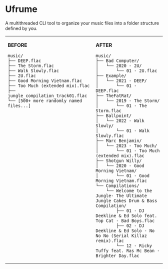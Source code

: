 # Ufrume

A multithreaded CLI tool to organize your music files into a folder structure defined by you.

<table>
<tr>
<td valign="top">

**BEFORE**
```
music/
├── DEEP.flac
├── The Storm.flac
├── Walk Slowly.flac
├── 2U.flac
├── Good Morning Vietnam.flac
├── Too Much (extended mix).flac
├── jungle_compilation_track01.flac
└── [500+ more randomly named files...]
```

</td>
<td valign="top">

**AFTER**
```
music/
├── Bad Computer/
│   └── 2020 - 2U/
│       └── 01 - 2U.flac
├── Example/
│   └── 2021 - DEEP/
│       └── 01 - DEEP.flac
├── TheFatRat/
│   └── 2019 - The Storm/
│       └── 01 - The Storm.flac
├── Ballpoint/
│   └── 2022 - Walk Slowly/
│       └── 01 - Walk Slowly.flac
├── Marc Benjamin/
│   └── 2023 - Too Much/
│       └── 01 - Too Much (extended mix).flac
├── Shotgun Willy/
│   └── 2020 - Good Morning Vietnam/
│       └── 01 - Good Morning Vietnam.flac
└── Compilations/
    └── Welcome to the Jungle- The Ultimate Jungle Cakes Drum & Bass Compilation/
        ├── 01 - DJ Deekline & Ed Solo feat. Top Cat - Bad Boys.flac
        ├── 02 - DJ Deekline & Ed Solo - No No No (Serial Killaz remix).flac
        └── 12 - Ricky Tuffy feat. Ras Mc Bean - Brighter Day.flac
```

</td>
</tr>
</table>

